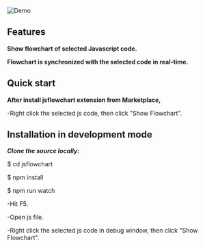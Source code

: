 ![Demo](https://github.com/MULU-github/jsflowchart/blob/master/images/demo01.gif?raw=true)
## Features
**Show flowchart of selected Javascript code.**

**Flowchart is synchronized with the selected code in real-time.**


## Quick start
**After install jsflowchart extension from Marketplace,**

-Right click the selected js code, then click "Show Flowchart".



## Installation in development mode
***Clone the source locally:***


$ cd jsflowchart

$ npm install

$ npm run watch

-Hit F5.

-Open js file.

-Right click the selected js code in debug window, then click "Show Flowchart".


